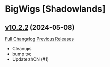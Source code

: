 # BigWigs [Shadowlands]

## [v10.2.2](https://github.com/BigWigsMods/BigWigs_Shadowlands/tree/v10.2.2) (2024-05-08)
[Full Changelog](https://github.com/BigWigsMods/BigWigs_Shadowlands/compare/v10.2.1...v10.2.2) [Previous Releases](https://github.com/BigWigsMods/BigWigs_Shadowlands/releases)

- Cleanups  
- bump toc  
- Update zhCN (#1)  
